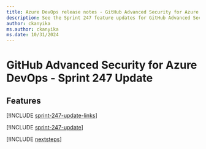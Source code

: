 ```yaml
---
title: Azure DevOps release notes - GitHub Advanced Security for Azure DevOps 247 Update
description: See the Sprint 247 feature updates for GitHub Advanced Security for Azure DevOps, including next steps.
author: ckanyika
ms.author: ckanyika
ms.date: 10/31/2024
---
```


# GitHub Advanced Security for Azure DevOps - Sprint 247 Update

## Features

[!INCLUDE [sprint-247-update-links](../includes/ghazdo/sprint-247-update-links.md)]

[!INCLUDE [sprint-247-update](../includes/ghazdo/sprint-247-update.md)]

[!INCLUDE [nextsteps](../includes/nextsteps.md)]
